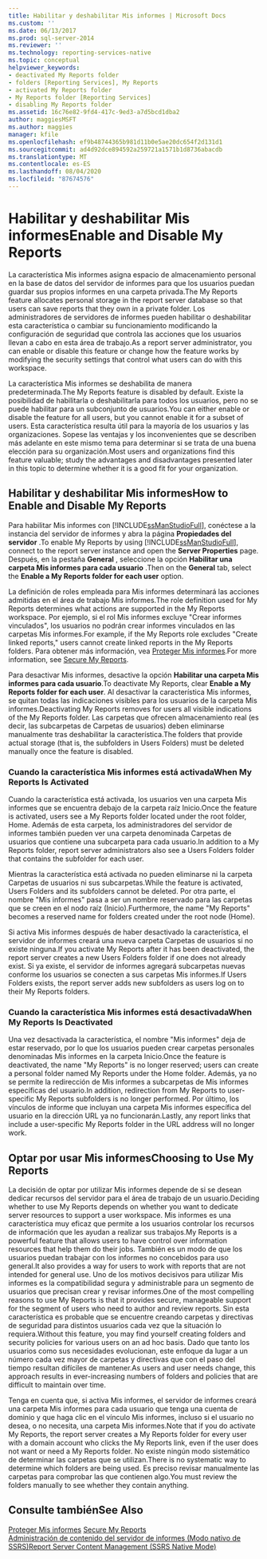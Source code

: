 ```yaml
---
title: Habilitar y deshabilitar Mis informes | Microsoft Docs
ms.custom: ''
ms.date: 06/13/2017
ms.prod: sql-server-2014
ms.reviewer: ''
ms.technology: reporting-services-native
ms.topic: conceptual
helpviewer_keywords:
- deactivated My Reports folder
- folders [Reporting Services], My Reports
- activated My Reports folder
- My Reports folder [Reporting Services]
- disabling My Reports folder
ms.assetid: 16c76e82-9fd4-417c-9ed3-a7d5bcd1dba2
author: maggiesMSFT
ms.author: maggies
manager: kfile
ms.openlocfilehash: ef9b48744365b981d11b0e5ae20dc654f2d131d1
ms.sourcegitcommit: ad4d92dce894592a259721a1571b1d8736abacdb
ms.translationtype: MT
ms.contentlocale: es-ES
ms.lasthandoff: 08/04/2020
ms.locfileid: "87674576"
---
```

# <a name="enable-and-disable-my-reports"></a><span data-ttu-id="46871-102">Habilitar y deshabilitar Mis informes</span><span class="sxs-lookup"><span data-stu-id="46871-102">Enable and Disable My Reports</span></span>
  <span data-ttu-id="46871-103">La característica Mis informes asigna espacio de almacenamiento personal en la base de datos del servidor de informes para que los usuarios puedan guardar sus propios informes en una carpeta privada.</span><span class="sxs-lookup"><span data-stu-id="46871-103">The My Reports feature allocates personal storage in the report server database so that users can save reports that they own in a private folder.</span></span> <span data-ttu-id="46871-104">Los administradores de servidores de informes pueden habilitar o deshabilitar esta característica o cambiar su funcionamiento modificando la configuración de seguridad que controla las acciones que los usuarios llevan a cabo en esta área de trabajo.</span><span class="sxs-lookup"><span data-stu-id="46871-104">As a report server administrator, you can enable or disable this feature or change how the feature works by modifying the security settings that control what users can do with this workspace.</span></span>  
  
 <span data-ttu-id="46871-105">La característica Mis informes se deshabilita de manera predeterminada.</span><span class="sxs-lookup"><span data-stu-id="46871-105">The My Reports feature is disabled by default.</span></span> <span data-ttu-id="46871-106">Existe la posibilidad de habilitarla o deshabilitarla para todos los usuarios, pero no se puede habilitar para un subconjunto de usuarios.</span><span class="sxs-lookup"><span data-stu-id="46871-106">You can either enable or disable the feature for all users, but you cannot enable it for a subset of users.</span></span> <span data-ttu-id="46871-107">Esta característica resulta útil para la mayoría de los usuarios y las organizaciones. Sopese las ventajas y los inconvenientes que se describen más adelante en este mismo tema para determinar si se trata de una buena elección para su organización.</span><span class="sxs-lookup"><span data-stu-id="46871-107">Most users and organizations find this feature valuable; study the advantages and disadvantages presented later in this topic to determine whether it is a good fit for your organization.</span></span>  
  
## <a name="how-to-enable-and-disable-my-reports"></a><span data-ttu-id="46871-108">Habilitar y deshabilitar Mis informes</span><span class="sxs-lookup"><span data-stu-id="46871-108">How to Enable and Disable My Reports</span></span>  
 <span data-ttu-id="46871-109">Para habilitar Mis informes con [!INCLUDE[ssManStudioFull](../../includes/ssmanstudiofull-md.md)], conéctese a la instancia del servidor de informes y abra la página **Propiedades del servidor** .</span><span class="sxs-lookup"><span data-stu-id="46871-109">To enable My Reports by using [!INCLUDE[ssManStudioFull](../../includes/ssmanstudiofull-md.md)], connect to the report server instance and open the **Server Properties** page.</span></span> <span data-ttu-id="46871-110">Después, en la pestaña **General** , seleccione la opción **Habilitar una carpeta Mis informes para cada usuario** .</span><span class="sxs-lookup"><span data-stu-id="46871-110">Then on the **General** tab, select the **Enable a My Reports folder for each user** option.</span></span>  
  
 <span data-ttu-id="46871-111">La definición de roles empleada para Mis informes determinará las acciones admitidas en el área de trabajo Mis informes.</span><span class="sxs-lookup"><span data-stu-id="46871-111">The role definition used for My Reports determines what actions are supported in the My Reports workspace.</span></span> <span data-ttu-id="46871-112">Por ejemplo, si el rol Mis informes excluye "Crear informes vinculados", los usuarios no podrán crear informes vinculados en las carpetas Mis informes.</span><span class="sxs-lookup"><span data-stu-id="46871-112">For example, if the My Reports role excludes "Create linked reports," users cannot create linked reports in the My Reports folders.</span></span> <span data-ttu-id="46871-113">Para obtener más información, vea [Proteger Mis informes](../security/secure-my-reports.md).</span><span class="sxs-lookup"><span data-stu-id="46871-113">For more information, see [Secure My Reports](../security/secure-my-reports.md).</span></span>  
  
 <span data-ttu-id="46871-114">Para desactivar Mis informes, desactive la opción **Habilitar una carpeta Mis informes para cada usuario**.</span><span class="sxs-lookup"><span data-stu-id="46871-114">To deactivate My Reports, clear **Enable a My Reports folder for each user**.</span></span> <span data-ttu-id="46871-115">Al desactivar la característica Mis informes, se quitan todas las indicaciones visibles para los usuarios de la carpeta Mis informes.</span><span class="sxs-lookup"><span data-stu-id="46871-115">Deactivating My Reports removes for users all visible indications of the My Reports folder.</span></span> <span data-ttu-id="46871-116">Las carpetas que ofrecen almacenamiento real (es decir, las subcarpetas de Carpetas de usuarios) deben eliminarse manualmente tras deshabilitar la característica.</span><span class="sxs-lookup"><span data-stu-id="46871-116">The folders that provide actual storage (that is, the subfolders in Users Folders) must be deleted manually once the feature is disabled.</span></span>  
  
### <a name="when-my-reports-is-activated"></a><span data-ttu-id="46871-117">Cuando la característica Mis informes está activada</span><span class="sxs-lookup"><span data-stu-id="46871-117">When My Reports Is Activated</span></span>  
 <span data-ttu-id="46871-118">Cuando la característica está activada, los usuarios ven una carpeta Mis informes que se encuentra debajo de la carpeta raíz Inicio.</span><span class="sxs-lookup"><span data-stu-id="46871-118">Once the feature is activated, users see a My Reports folder located under the root folder, Home.</span></span> <span data-ttu-id="46871-119">Además de esta carpeta, los administradores del servidor de informes también pueden ver una carpeta denominada Carpetas de usuarios que contiene una subcarpeta para cada usuario.</span><span class="sxs-lookup"><span data-stu-id="46871-119">In addition to a My Reports folder, report server administrators also see a Users Folders folder that contains the subfolder for each user.</span></span>  
  
 <span data-ttu-id="46871-120">Mientras la característica está activada no pueden eliminarse ni la carpeta Carpetas de usuarios ni sus subcarpetas.</span><span class="sxs-lookup"><span data-stu-id="46871-120">While the feature is activated, Users Folders and its subfolders cannot be deleted.</span></span> <span data-ttu-id="46871-121">Por otra parte, el nombre "Mis informes" pasa a ser un nombre reservado para las carpetas que se creen en el nodo raíz (Inicio).</span><span class="sxs-lookup"><span data-stu-id="46871-121">Furthermore, the name "My Reports" becomes a reserved name for folders created under the root node (Home).</span></span>  
  
 <span data-ttu-id="46871-122">Si activa Mis informes después de haber desactivado la característica, el servidor de informes creará una nueva carpeta Carpetas de usuarios si no existe ninguna.</span><span class="sxs-lookup"><span data-stu-id="46871-122">If you activate My Reports after it has been deactivated, the report server creates a new Users Folders folder if one does not already exist.</span></span> <span data-ttu-id="46871-123">Si ya existe, el servidor de informes agregará subcarpetas nuevas conforme los usuarios se conecten a sus carpetas Mis informes.</span><span class="sxs-lookup"><span data-stu-id="46871-123">If Users Folders exists, the report server adds new subfolders as users log on to their My Reports folders.</span></span>  
  
### <a name="when-my-reports-is-deactivated"></a><span data-ttu-id="46871-124">Cuando la característica Mis informes está desactivada</span><span class="sxs-lookup"><span data-stu-id="46871-124">When My Reports Is Deactivated</span></span>  
 <span data-ttu-id="46871-125">Una vez desactivada la característica, el nombre "Mis informes" deja de estar reservado, por lo que los usuarios pueden crear carpetas personales denominadas Mis informes en la carpeta Inicio.</span><span class="sxs-lookup"><span data-stu-id="46871-125">Once the feature is deactivated, the name "My Reports" is no longer reserved; users can create a personal folder named My Reports under the Home folder.</span></span> <span data-ttu-id="46871-126">Además, ya no se permite la redirección de Mis informes a subcarpetas de Mis informes específicas del usuario.</span><span class="sxs-lookup"><span data-stu-id="46871-126">In addition, redirection from My Reports to user-specific My Reports subfolders is no longer performed.</span></span> <span data-ttu-id="46871-127">Por último, los vínculos de informe que incluyan una carpeta Mis informes específica del usuario en la dirección URL ya no funcionarán.</span><span class="sxs-lookup"><span data-stu-id="46871-127">Lastly, any report links that include a user-specific My Reports folder in the URL address will no longer work.</span></span>  
  
## <a name="choosing-to-use-my-reports"></a><span data-ttu-id="46871-128">Optar por usar Mis informes</span><span class="sxs-lookup"><span data-stu-id="46871-128">Choosing to Use My Reports</span></span>  
 <span data-ttu-id="46871-129">La decisión de optar por utilizar Mis informes depende de si se desean dedicar recursos del servidor para el área de trabajo de un usuario.</span><span class="sxs-lookup"><span data-stu-id="46871-129">Deciding whether to use My Reports depends on whether you want to dedicate server resources to support a user workspace.</span></span> <span data-ttu-id="46871-130">Mis informes es una característica muy eficaz que permite a los usuarios controlar los recursos de información que les ayudan a realizar sus trabajos.</span><span class="sxs-lookup"><span data-stu-id="46871-130">My Reports is a powerful feature that allows users to have control over information resources that help them do their jobs.</span></span> <span data-ttu-id="46871-131">También es un modo de que los usuarios puedan trabajar con los informes no concebidos para uso general.</span><span class="sxs-lookup"><span data-stu-id="46871-131">It also provides a way for users to work with reports that are not intended for general use.</span></span> <span data-ttu-id="46871-132">Uno de los motivos decisivos para utilizar Mis informes es la compatibilidad segura y administrable para un segmento de usuarios que precisan crear y revisar informes.</span><span class="sxs-lookup"><span data-stu-id="46871-132">One of the most compelling reasons to use My Reports is that it provides secure, manageable support for the segment of users who need to author and review reports.</span></span> <span data-ttu-id="46871-133">Sin esta característica es probable que se encuentre creando carpetas y directivas de seguridad para distintos usuarios cada vez que la situación lo requiera.</span><span class="sxs-lookup"><span data-stu-id="46871-133">Without this feature, you may find yourself creating folders and security policies for various users on an ad hoc basis.</span></span> <span data-ttu-id="46871-134">Dado que tanto los usuarios como sus necesidades evolucionan, este enfoque da lugar a un número cada vez mayor de carpetas y directivas que con el paso del tiempo resultan difíciles de mantener.</span><span class="sxs-lookup"><span data-stu-id="46871-134">As users and user needs change, this approach results in ever-increasing numbers of folders and policies that are difficult to maintain over time.</span></span>  
  
 <span data-ttu-id="46871-135">Tenga en cuenta que, si activa Mis informes, el servidor de informes creará una carpeta Mis informes para cada usuario que tenga una cuenta de dominio y que haga clic en el vínculo Mis informes, incluso si el usuario no desea, o no necesita, una carpeta Mis informes.</span><span class="sxs-lookup"><span data-stu-id="46871-135">Note that if you do activate My Reports, the report server creates a My Reports folder for every user with a domain account who clicks the My Reports link, even if the user does not want or need a My Reports folder.</span></span> <span data-ttu-id="46871-136">No existe ningún modo sistemático de determinar las carpetas que se utilizan.</span><span class="sxs-lookup"><span data-stu-id="46871-136">There is no systematic way to determine which folders are being used.</span></span> <span data-ttu-id="46871-137">Es preciso revisar manualmente las carpetas para comprobar las que contienen algo.</span><span class="sxs-lookup"><span data-stu-id="46871-137">You must review the folders manually to see whether they contain anything.</span></span>  
  
## <a name="see-also"></a><span data-ttu-id="46871-138">Consulte también</span><span class="sxs-lookup"><span data-stu-id="46871-138">See Also</span></span>  
 <span data-ttu-id="46871-139">[Proteger Mis informes](../security/secure-my-reports.md) </span><span class="sxs-lookup"><span data-stu-id="46871-139">[Secure My Reports](../security/secure-my-reports.md) </span></span>  
 [<span data-ttu-id="46871-140">Administración de contenido del servidor de informes &#40;Modo nativo de SSRS&#41;</span><span class="sxs-lookup"><span data-stu-id="46871-140">Report Server Content Management &#40;SSRS Native Mode&#41;</span></span>](report-server-content-management-ssrs-native-mode.md)  
  
  
